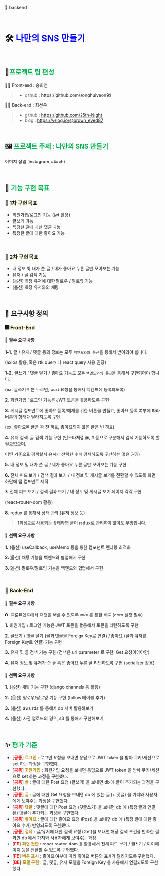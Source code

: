 🎇 backend

<br>

# 🛠 <span style="color: #0000FF">나만의 SNS 만들기</span>

<br>

## 🤝<span style="color: #00B050">프로젝트 팀 편성</span>

🙋‍♀️ Front-end : 송희연

> - github : https://github.com/songhuiyeon99

🙋‍♂️ Back-end : 최선우

> - github : https://github.com/25th-Night
> - blog : https://velog.io/@brown_eyed87

<br>

## 🖼 <span style="color: #00B050">프로젝트 주제 : 나만의 SNS 만들기</span>

이미지 삽입 (instagram_attach)

<br>

## 📌 <span style="color: #00B050">기능 구현 목표</span>

### 🎁 <span style='background-color: #ffffe8'>1차 구현 목표</span>

- 회원가입/로그인 기능 (jwt 활용)
- 글쓰기 기능
- 특정한 글에 대한 댓글 기능
- 특정한 글에 대한 좋아요 기능

<br>

### 🎁 <span style='background-color: #ffffe8'>2차 구현 목표</span>

- 내 정보 및 내가 쓴 글 / 내가 좋아요 누른 글만 모아보는 기능
- 유저 / 글 검색 기능
- (옵션) 특정 유저에 대한 팔로우 / 팔로잉 기능
- (옵션) 특정 유저와의 채팅

<br>

## 📖 요구사항 정의

### 🎆 <span style='background-color: #ffffe8'>Front-End</span>

#### 📑 <span style='background-color: #faf1f5'>필수 요구 사항</span>

**1-1**. 글 / 유저 / 댓글 등의 정보는 모두 `백엔드와의 통신`을 통해서 받아와야 합니다.

(axios 활용, 혹은 rtk query 나 react query 사용 권장)

**1-2.** 글쓰기 / 댓글 달기 / 좋아요 기능도 모두 `백엔드와의 통신`을 통해서 구현되어야 합니다.

(ex. 글쓰기 버튼 누르면, post 요청을 통해서 백엔드에 등록되도록)

**2**. 회원가입 / 로그인 기능은 JWT 토큰을 활용하도록 구현

**3.** 게시글 컴포넌트에 좋아요 등록/해제를 위한 버튼을 만들고, 좋아요 등록 여부에 따라 버튼의 형태가 달라지도록 구현

(ex. 좋아요된 글은 꽉 찬 하트, 좋아요되지 않은 글은 빈 하트)

**4.** 유저 검색, 글 검색 기능 구현 (인스타처럼 @, # 등으로 구분해서 검색 가능하도록 할 필요없으며,

어떤 기준으로 검색할지 유저가 선택한 후에 검색하도록 구현하는 것을 권장)

**5.** 내 정보 및 내가 쓴 글 / 내가 좋아요 누른 글만 모아보는 기능 구현

**6.** 전체 피드 보기 / 검색 결과 보기 / 내 정보 및 게시글 보기를 전환할 수 있도록 화면 하단에 탭 컴포넌트 제작

**7.** 전체 피드 보기 / 검색 결과 보기 / 내 정보 및 게시글 보기 페이지 각각 구현

(react-router-dom 활용)

**8.** redux 를 통해서 상태 관리 (유저 정보 등)

> **1회성으로 사용되는 상태라면 굳이 redux로 관리하지 않아도 무방합니다.**

#### 📄 <span style='background-color: #faf1f5'>선택 요구 사항</span>

**1.** (옵션) useCallback, useMemo 등을 통한 컴포넌트 렌더링 최적화

**2.**(옵션) 채팅 기능을 백엔드와 협업해서 구현

**3.**(옵션) 팔로우/팔로잉 기능을 백엔드와 협업해서 구현

<br>

### 🎇 <span style='background-color: #ffffe8'>Back-End</span>

#### 📑 <span style='background-color: #faf1f5'>필수 요구 사항</span>

**0.** 프론트엔드에서 요청을 보낼 수 있도록 aws 를 통한 배포 (cors 설정 필수)

**1.** 회원가입 / 로그인 기능은 JWT 토큰을 활용해서 토큰을 리턴하도록 구현

**2.** 글쓰기 / 댓글 달기 (글과 댓글을 Foreign Key로 연결) / 좋아요 (글과 유저를 Foreign Key로 연결) 기능 구현

**3.** 유저 및 글 검색 기능 구현 (검색은 url parameter 로 구현: Get 요청이어야함)

**4.** 유저 정보 및 유저가 쓴 글 혹은 좋아요 누른 글 리턴하도록 구현 (serializer 활용)

#### 📄 <span style='background-color: #faf1f5'>선택 요구 사항</span>

**1.** (옵션) 채팅 기능 구현 (django channels 등 활용)

**2.** (옵션) 팔로우/팔로잉 기능 구현 (follow 테이블 추가)

**3.** (옵션) aws rds 를 통해서 db 서버 활용해보기

**4.** (옵션) 사진 업로드의 경우, s3 를 통해서 구현해보기

<br>

## ✨ <span style="color: #00B050">평가 기준</span>

- [<span style="color: red">**공통**</span>] <span style="color: #B8860B">**로그인**</span> : 로그인 요청을 보내면 응답으로 JWT token 을 받아 쿠키/세션으로 set 하는 과정을 구현했다.
- [<span style="color: red">**공통**</span>] <span style="color: #B8860B">**회원가입**</span> : 회원가입 요청을 보내면 응답으로 JWT token 을 받아 쿠키/세션으로 set 하는 과정을 구현했다.
- [<span style="color: red">**공통**</span>] <span style="color: #B8860B">**글**</span> : 글에 대한 Post 요청 (글쓰기) 을 보내면 db 에 글이 추가되는 과정을 구현했다.
- [<span style="color: red">**공통**</span>] <span style="color: #B8860B">**글**</span> : 글에 대한 Get 요청을 보내면 db 에 있는 글 (+ 댓글) 을 가져와 사용자에게 보여주는 과정을 구현했다.
- [<span style="color: red">**공통**</span>] <span style="color: #B8860B">**댓글**</span> : 댓글에 대한 Post 요청 (댓글쓰기) 을 보내면 db 에 (특정 글과 연결된) 댓글이 추가되는 과정을 구현했다.
- [<span style="color: red">**공통**</span>] <span style="color: #B8860B">**좋아요**</span> : 글에 대한 좋아요 요청 (Post) 을 보내면 db 에 (특정 글에 대한 좋아요 수가) 반영되도록 구현했다.
- [<span style="color: red">**공통**</span>] <span style="color: #B8860B">**검색**</span> : 글/유저에 대한 검색 요청 (Get)을 보내면 해당 검색 조건을 만족한 결과만 db 에서 가져와 사용자에게 보여주는 과정
- [<span style="color: red">**FE**</span>] <span style="color: #B8860B">**화면 전환**</span> : react-router-dom 을 활용해서 전체 피드 보기 / 글쓰기 / 마이페이지 등을 전환할 수 있도록 구현했다.
- [<span style="color: red">**FE**</span>] <span style="color: #B8860B">**버튼 표시**</span> : 좋아요 여부에 따라 좋아요 버튼의 표시가 달라지도록 구현했다.
- [<span style="color: red">**BE**</span>] <span style="color: #B8860B">**모델 구현**</span> : 글, 댓글, 유저 모델을 Foreign Key 를 사용해서 연결되도록 구현했다.
